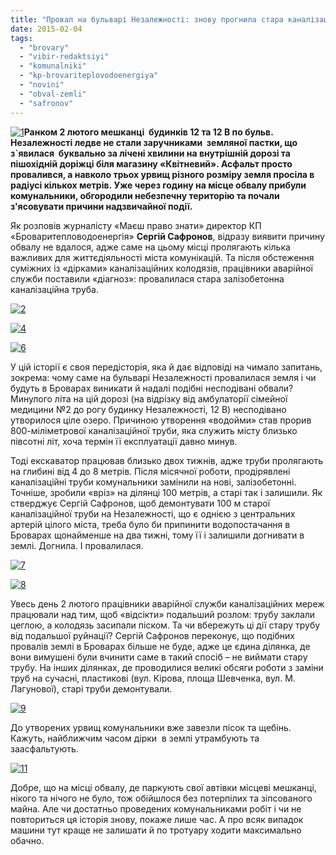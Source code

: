 ```yaml
---
title: "Провал на бульварі Незалежності: знову прогнила стара каналізаційна труба"
date: 2015-02-04
tags: 
  - "brovary"
  - "vibir-redaktsiyi"
  - "komunalniki"
  - "kp-brovariteplovodoenergiya"
  - "novini"
  - "obval-zemli"
  - "safronov"
---
```


[![1](https://mpz.brovary.org/wp-content/uploads/2015/02/1.jpg)](https://mpz.brovary.org/wp-content/uploads/2015/02/1.jpg)**Ранком 2 лютого мешканці  будинків 12 та 12 В по бульв. Незалежності ледве не стали заручниками  земляної пастки, що з\`явилася  буквально за лічені хвилини на внутрішній дорозі та пішохідній доріжці біля магазину «Квітневий». Асфальт просто провалився, а навколо трьох урвищ різного розміру земля просіла в радіусі кількох метрів. Уже через годину на місце обвалу прибули комунальники, обгородили небезпечну територію та почали з'ясовувати причини надзвичайної події.**

Як розповів журналісту «Маєш право знати» директор КП «Броваритепловодоенергія» **Сергій Сафронов**, відразу виявити причину обвалу не вдалося, адже саме на цьому місці пролягають кілька важливих для життєдіяльності міста комунікацій. Та після обстеження суміжних із «дірками» каналізаційних колодязів, працівники аварійної служби поставили «діагноз»: провалилася стара залізобетонна каналізаційна труба.

[![2](https://mpz.brovary.org/wp-content/uploads/2015/02/2.jpg)](https://mpz.brovary.org/wp-content/uploads/2015/02/2.jpg)

[![4](https://mpz.brovary.org/wp-content/uploads/2015/02/4.jpg)](https://mpz.brovary.org/wp-content/uploads/2015/02/4.jpg)

[![6](https://mpz.brovary.org/wp-content/uploads/2015/02/6.jpg)](https://mpz.brovary.org/wp-content/uploads/2015/02/6.jpg)

У цій історії є своя передісторія, яка й дає відповіді на чимало запитань, зокрема: чому саме на бульварі Незалежності провалилася земля і чи будуть в Броварах виникати й надалі подібні несподівані обвали? Минулого літа на цій дорозі (на відрізку від амбулаторії сімейної медицини №2 до рогу будинку Незалежності, 12 В) несподівано утворилося ціле озеро. Причиною утворення «водойми» став прорив 800-міліметрової каналізаційної труби, яка служить місту близько півсотні літ, хоча термін її експлуатації давно минув.

Тоді екскаватор працював близько двох тижнів, адже труби пролягають на глибині від 4 до 8 метрів. Після місячної роботи, продірявлені каналізаційні труби комунальники замінили на нові, залізобетонні. Точніше, зробили «вріз» на ділянці 100 метрів, а старі так і залишили. Як стверджує Сергій Сафронов, щоб демонтувати 100 м старої каналізаційної труби на Незалежності, що є однією з центральних артерій цілого міста, треба було би припинити водопостачання в Броварах щонайменше на два тижні, тому її і залишили догнивати в землі. Догнила. І провалилася.

[![7](https://mpz.brovary.org/wp-content/uploads/2015/02/7.jpg)](https://mpz.brovary.org/wp-content/uploads/2015/02/7.jpg)

[![8](https://mpz.brovary.org/wp-content/uploads/2015/02/8.jpg)](https://mpz.brovary.org/wp-content/uploads/2015/02/8.jpg)

Увесь день 2 лютого працівники аварійної служби каналізаційних мереж працювали над тим, щоб «відсікти» подальший розлом: трубу заклали цеглою, а колодязь засипали піском. Та чи вбережуть ці дії стару трубу від подальшої руйнації? Сергій Сафронов переконує, що подібних провалів землі в Броварах більше не буде, адже це єдина ділянка, де вони вимушені були вчинити саме в такий спосіб – не виймати стару трубу. На інших ділянках, де проводилися великі обсяги роботи з заміни труб на сучасні, пластикові (вул. Кірова, площа Шевченка, вул. М. Лагунової), старі труби демонтували.

[![9](https://mpz.brovary.org/wp-content/uploads/2015/02/9.jpg)](https://mpz.brovary.org/wp-content/uploads/2015/02/9.jpg)

До утворених урвищ комунальники вже завезли пісок та щебінь. Кажуть, найближчим часом дірки  в землі утрамбують та заасфальтують.

[![11](https://mpz.brovary.org/wp-content/uploads/2015/02/11.jpg)](https://mpz.brovary.org/wp-content/uploads/2015/02/11.jpg)

Добре, що на місці обвалу, де паркують свої автівки місцеві мешканці, нікого та нічого не було, тож обійшлося без потерпілих та зіпсованого майна. Але чи достатньо проведених комунальниками робіт і чи не повториться ця історія знову, покаже лише час. А про всяк випадок машини тут краще не залишати й по тротуару ходити максимально обачно.
